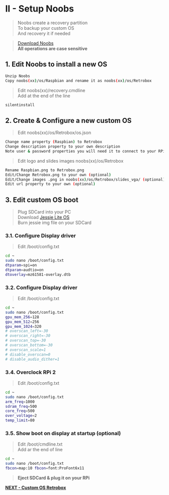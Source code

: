 # II - Setup Noobs

> Noobs create a recovery partition<br>
> To backup your custom OS<br>
> And recovery it if needed<br>

> [Download Noobs](https://www.raspberrypi.org/downloads/noobs/)<br>
> **All operations are case sensitive**<br>

## 1. Edit Noobs to install a new OS

```bash
Unzip Noobs
Copy noobs(xx)/os/Raspbian and rename it as noobs(xx)/os/Retrobox
```

> Edit noobs(xx)/recovery.cmdline<br>
> Add at the end of the line

```bash
silentinstall
```

## 2. Create & Configure a new custom OS

> Edit noobs(xx)/os/Retrobox/os.json

```bash
Change name property (Raspbian) to Retrobox
Change description property to your own description
Note user & password properties you will need it to connect to your RPi
```

> Edit logo and slides images noobs(xx)/os/Retrobox

```bash
Rename Raspbian.png to Retrobox.png
Edit/Change Retrobox.png to your own (optional)
Edit/Change images .png in noobs(xx)/os/Retrobox/slides_vga/ (optional)
Edit url property to your own (optional)
```

## 3. Edit custom OS boot

> Plug SDCard into your PC<br>
> Download [Jessie Lite OS ](https://www.raspberrypi.org/downloads/raspbian/)<br>
> Burn jessie img file on your SDCard

### 3.1. Configure Display driver

> Edit /boot/config.txt

```bash
cd ~
sudo nano /boot/config.txt
dtparam=spi=on
dtparam=audtio=on
dtoverlay=mz61581-overlay.dtb
```

### 3.2. Configure Display driver

> Edit /boot/config.txt

```bash
cd ~
sudo nano /boot/config.txt
gpu_mem_256=128
gpu_mem_512=256
gpu_mem_1024=320
# overscan_left=-30
# overscan_right=-30
# overscan_top=-30
# overscan_bottom=-30
# overscan_scale=1
# disable_overscan=0
# disable_audio_dither=1
```

### 3.4. Overclock RPi 2

> Edit /boot/config.txt

```bash
cd ~
sudo nano /boot/config.txt
arm_freq=1000
sdram_freq=500
core_freq=500
over_voltage=2
temp_limit=80
```

### 3.5. Show boot on display at startup (optional)

> Edit /boot/cmdline.txt<br>
> Add ar the end of line

```bash
cd ~
sudo nano /boot/config.txt
fbcon=map:10 fbcon=font:ProFont6x11
```

> **Eject SDCard & plug it on your RPi**

[**NEXT - Custom OS Retrobox**](./III-custom_os.md)
